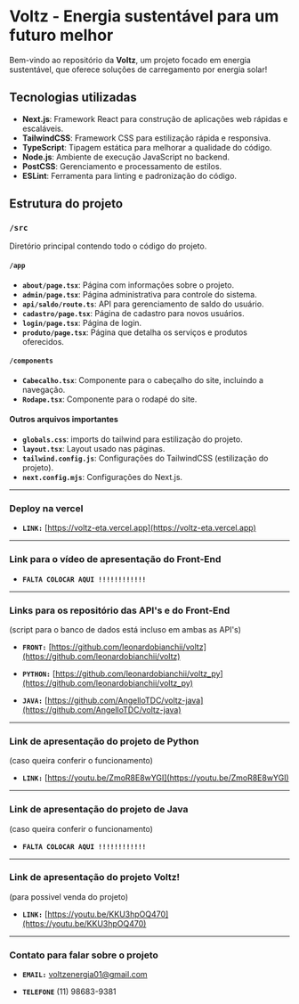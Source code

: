 # Voltz - Energia sustentável para um futuro melhor

Bem-vindo ao repositório da **Voltz**, um projeto focado em energia sustentável, que oferece soluções de carregamento por energia solar!

## Tecnologias utilizadas

- **Next.js**: Framework React para construção de aplicações web rápidas e escaláveis.
- **TailwindCSS**: Framework CSS para estilização rápida e responsiva.
- **TypeScript**: Tipagem estática para melhorar a qualidade do código.
- **Node.js**: Ambiente de execução JavaScript no backend.
- **PostCSS**: Gerenciamento e processamento de estilos.
- **ESLint**: Ferramenta para linting e padronização do código.
  
## Estrutura do projeto

### **`/src`**

Diretório principal contendo todo o código do projeto.

#### **`/app`**

- **`about/page.tsx`**: Página com informações sobre o projeto.
- **`admin/page.tsx`**: Página administrativa para controle do sistema.
- **`api/saldo/route.ts`**: API para gerenciamento de saldo do usuário.
- **`cadastro/page.tsx`**: Página de cadastro para novos usuários.
- **`login/page.tsx`**: Página de login.
- **`produto/page.tsx`**: Página que detalha os serviços e produtos oferecidos.

#### **`/components`**

- **`Cabecalho.tsx`**: Componente para o cabeçalho do site, incluindo a navegação.
- **`Rodape.tsx`**: Componente para o rodapé do site.

#### Outros arquivos importantes

- **`globals.css`**: imports do tailwind para estilização do projeto.
- **`layout.tsx`**: Layout usado nas páginas.
- **`tailwind.config.js`**: Configurações do TailwindCSS (estilização do projeto).
- **`next.config.mjs`**: Configurações do Next.js.

------

### Deploy na vercel

- **`LINK:`** [https://voltz-eta.vercel.app](https://voltz-eta.vercel.app)
  
------

### Link para o vídeo de apresentação do Front-End

- **`FALTA COLOCAR AQUI !!!!!!!!!!!!`**

------

### Links para os repositório das API's e do Front-End 
(script para o banco de dados está incluso em ambas as API's)

- **`FRONT:`** [https://github.com/leonardobianchii/voltz](https://github.com/leonardobianchii/voltz)

- **`PYTHON:`** [https://github.com/leonardobianchii/voltz_py](https://github.com/leonardobianchii/voltz_py)

- **`JAVA:`** [https://github.com/AngelloTDC/voltz-java](https://github.com/AngelloTDC/voltz-java)

------

### Link de apresentação do projeto de Python 
(caso queira conferir o funcionamento)

- **`LINK:`** [https://youtu.be/ZmoR8E8wYGI](https://youtu.be/ZmoR8E8wYGI)

------

### Link de apresentação do projeto de Java 
(caso queira conferir o funcionamento)

- **`FALTA COLOCAR AQUI !!!!!!!!!!!!`**

------

### Link de apresentação do projeto Voltz! 
(para possivel venda do projeto)

- **`LINK:`** [https://youtu.be/KKU3hpOQ470](https://youtu.be/KKU3hpOQ470)

------

### Contato para falar sobre o projeto

- **`EMAIL:`** voltzenergia01@gmail.com

- **`TELEFONE`**  (11) 98683-9381



